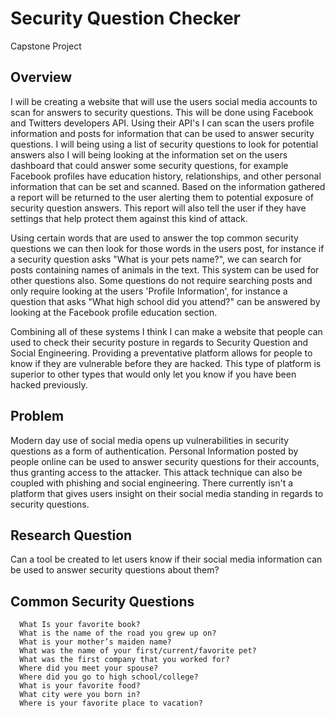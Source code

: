 
# Security Question Checker
Capstone Project
## Overview
I will be creating a website that will use the users social media accounts to scan for answers to security questions. This will be done using Facebook and Twitters developers API. Using their API's I can scan the users profile information and posts for information that can be used to answer security questions. I will being using a list of security questions to look for potential answers also I will being looking at the information set on the users dashboard that could answer some security questions, for example Facebook profiles have education history, relationships, and other personal information that can be set and scanned. Based on the information gathered a report will be returned to the user alerting them to potential exposure of security question answers. This report will also tell the user if they have settings that help protect them against this kind of attack.

Using certain words that are used to answer the top common security questions we can then look for those words in the users post, for instance if a security question asks "What is your pets name?", we can search for posts containing names of animals in the text. This system can be used for other questions also. Some questions do not require searching posts and only require looking at the users 'Profile Information', for instance a question that asks "What high school did you attend?" can be answered by looking at the Facebook profile education section.

Combining all of these systems I think I can make a website that people can used to check their security posture in regards to Security Question and Social Engineering. Providing a preventative platform allows for people to know if they are vulnerable before they are hacked. This type of platform is superior to other types that would only let you know if you have been hacked previously.

## Problem
Modern day use of social media opens up vulnerabilities in security questions as a form of authentication. Personal Information posted by people online can be used to answer security questions for their accounts, thus granting access to the attacker. This attack technique can also be coupled with phishing and social engineering. There currently isn't a platform that gives users insight on their social media standing in regards to security questions.

## Research Question
Can a tool be created to let users know if their social media information can be used to answer security questions about them?

## Common Security Questions
```
  What Is your favorite book?
  What is the name of the road you grew up on?
  What is your mother’s maiden name?
  What was the name of your first/current/favorite pet?
  What was the first company that you worked for?
  Where did you meet your spouse?
  Where did you go to high school/college?
  What is your favorite food?
  What city were you born in?
  Where is your favorite place to vacation?
```